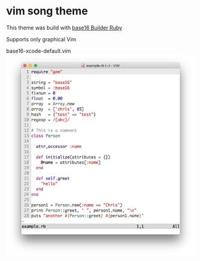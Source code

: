 # vim song theme
This theme was build with [base16 Builder Ruby](https://github.com/obahareth/base16-builder-ruby)

Supports only graphical Vim

base16-xcode-default.vim
![base16-xcode-default.vim](https://raw.githubusercontent.com/songzhou21/base16-song/master/xcode-default-scheme.png)
